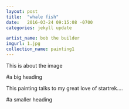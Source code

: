 ```yaml
---
layout: post
title:  "whale fish"
date:   2016-03-24 09:15:08 -0700
categories: jekyll update

artist_name: bob the builder
imgurl: 1.jpg 
collection_name: painting1
---
```


This is about the image

#a big heading

This painting talks to my great love of startrek....

#a smaller heading